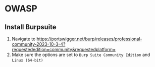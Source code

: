 # OWASP


## Install Burpsuite
1. Navigate to https://portswigger.net/burp/releases/professional-community-2023-10-3-4?requestededition=community&requestedplatform=
2. Make sure the options are set to `Burp Suite Community Edition` and `Linux (64-bit)`
